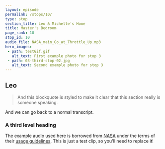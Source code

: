 ```yaml
---
layout: episode
permalink: /stops/10/
type: stop
section_title: Leo & Michelle's Home
title: Master's Bedroom
page_rank: 10
stop_id: 10
audio_file: NASA_main_Go_at_Throttle_Up.mp3
hero_images:
 - path: testGif.gif
   alt_text: First example photo for stop 3
 - path: 03-third-stop-02.jpg
   alt_text: Second example photo for stop 3
---
```


## Leo

> And this blockquote is styled to make it clear that this section really is someone speaking.

And we can go back to a normal transcript.

### A third level heading

The example audio used here is borrowed from [NASA](http://www.nasa.gov/connect/sounds/index.html#Discovery) under the terms of their [usage guidelines](http://www.nasa.gov/multimedia/guidelines/index.html). This is just a test clip, so you'll need to replace it!
